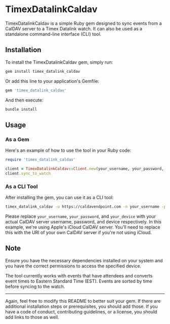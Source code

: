 # TimexDatalinkCaldav

TimexDatalinkCaldav is a simple Ruby gem designed to sync events from a CalDAV server to a Timex Datalink watch. It can also be used as a standalone command-line interface (CLI) tool.

## Installation

To install the TimexDatalinkCaldav gem, simply run:

```sh
gem install timex_datalink_caldav
```

Or add this line to your application's Gemfile:

```ruby
gem 'timex_datalink_caldav'
```

And then execute:

```sh
bundle install
```

## Usage

### As a Gem

Here's an example of how to use the tool in your Ruby code:

```ruby
require 'timex_datalink_caldav'

client = TimexDatalinkCaldav::Client.new(your_username, your_password, your_server_uri, your_device)
client.sync_to_watch
```

### As a CLI Tool

After installing the gem, you can use it as a CLI tool:

```sh
timex_datalink_caldav -u https://caldavendpoint.com -n your_username -p your_password -d your_device
```

Please replace `your_username`, `your_password`, and `your_device` with your actual CalDAV server username, password, and device respectively. In this example, we're using Apple's iCloud CalDAV server. You'll need to replace this with the URI of your own CalDAV server if you're not using iCloud.

## Note

Ensure you have the necessary dependencies installed on your system and you have the correct permissions to access the specified device. 

The tool currently works with events that have attendees and converts event times to Eastern Standard Time (EST). Events are sorted by time before syncing to the watch.

---

Again, feel free to modify this README to better suit your gem. If there are additional installation steps or prerequisites, you should add those. If you have a code of conduct, contributing guidelines, or a license, you should add links to those as well.